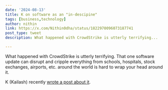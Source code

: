 ```yaml
---
date: '2024-08-13'
title: K on software as an "in-descipine"
tags: [business,technology]
author: nithin
link: https://x.com/Nithin0dha/status/1822970096073187741
post_type: tweet
description: What happened with CrowdStrike is utterly terrifying...

---
```


What happened with CrowdStrike is utterly terrifying. That one software update can disrupt and cripple everything from schools, hospitals, stock exchanges, airports, etc. around the world is hard to wrap your head around it. 

K (Kailash) recently [wrote a post about it](https://nadh.in/blog/on-software-as-an-indiscipline/).
